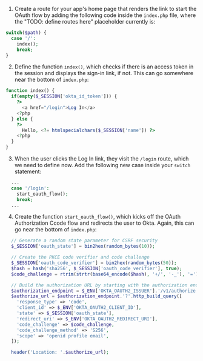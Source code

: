 1. Create a route for your app's home page that renders the link to start the OAuth flow by adding the following code inside the `index.php` file, where the "TODO: define routes here" placeholder currently is:

```php
switch($path) {
  case '/':
    index();
    break;
}
```

2. Define the function `index()`, which checks if there is an access token in the session and displays the sign-in link, if not. This can go somewhere near the bottom of `index.php`:

```php
function index() {
  if(empty($_SESSION['okta_id_token'])) {
    ?>
      <a href="/login">Log In</a>
    <?php
  } else {
    ?>
      Hello, <?= htmlspecialchars($_SESSION['name']) ?>
    <?php
  }
}
```

3. When the user clicks the Log In link, they visit the `/login` route, which we need to define now. Add the following new case inside your `switch` statement:

```php
  ...
  case '/login':
    start_oauth_flow();
    break;
  ...
```

4. Create the function `start_oauth_flow()`, which kicks off the OAuth Authorization Ccode flow and redirects the user to Okta. Again, this can go near the bottom of `index.php`:

```php
  // Generate a random state parameter for CSRF security
  $_SESSION['oauth_state'] = bin2hex(random_bytes(10));

  // Create the PKCE code verifier and code challenge
  $_SESSION['oauth_code_verifier'] = bin2hex(random_bytes(50));
  $hash = hash('sha256', $_SESSION['oauth_code_verifier'], true);
  $code_challenge = rtrim(strtr(base64_encode($hash), '+/', '-_'), '=');

  // Build the authorization URL by starting with the authorization endpoint
  $authorization_endpoint = $_ENV['OKTA_OAUTH2_ISSUER'].'/v1/authorize';
  $authorize_url = $authorization_endpoint.'?'.http_build_query([
    'response_type' => 'code',
    'client_id' => $_ENV['OKTA_OAUTH2_CLIENT_ID'],
    'state' => $_SESSION['oauth_state'],
    'redirect_uri' => $_ENV['OKTA_OAUTH2_REDIRECT_URI'],
    'code_challenge' => $code_challenge,
    'code_challenge_method' => 'S256',
    'scope' => 'openid profile email',
  ]);

  header('Location: '.$authorize_url);
```
